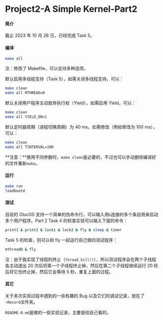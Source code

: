 # Project2-A Simple Kernel-Part2

#### 简介

  截止 2023 年 10 月 26 日，已经完成 Task 5。

#### 编译

```bash
make all
```

  注：修改了 Makefile，可以支持多种选项。

  默认启用多线程支持（Task 5），如需关闭多线程支持，可以：

```bash
make clean
make all MTHREAD=0
```

  默认关闭用户程序主动放弃执行权（Yield），如需启用 Yield，可以：

```bash
make clean
make all YIELD_EN=1
```

  默认定时器周期（进程切换周期）为 40 ms，如需修改（例如修改为 100 ms），可以：

```bash
make clean
make all TINTERVAL=100
```

  **注意：**换用不同参数时，`make clean`是必要的，不过也可以手动删除编译好的文件重新`make`。

#### 运行

```bash
make run
loadbootd
```

#### 测试

目前的 GlucOS 支持一个简单的伪命令行，可以输入用`&`连接的多个条目用来启动多个用户程序。Part 2 Task 4 的检查实验可以输入下面的命令：

```bash
print1 & print2 & lock1 & lock2 & fly & sleep & timer
```

Task 5 的检查，则可以和 fly 一起运行自己做的测试程序：

```bash
mthread0 & fly
```

注：由于我实现了线程的终止（`thread_kill()`），所以测试程序会在两个子线程各主动退出 20 次后将第一个子线程终止掉，然后在第二个子线程继续运行 20 轮后将它也终止掉，然后它会等待 5 秒，重复上面的过程。

#### 其它

关于本次实验过程中遇到的一些有趣的 Bug 以及它们的调试记录，放在了`~Record`文件夹。

`README-0.md`是做的一些实验记录，主要是给自己看的。